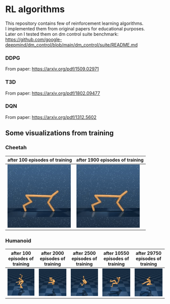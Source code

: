 # RL algorithms
This repository contains few of reinforcement learning algorithms.\
I implemented them from original papers for educational purposes.\
Later on I tested them on dm control suite benchmark:
https://github.com/google-deepmind/dm_control/blob/main/dm_control/suite/README.md

### DDPG
From paper:
https://arxiv.org/pdf/1509.02971

### T3D
From paper:
https://arxiv.org/pdf/1802.09477

### DQN 
From paper:
https://arxiv.org/pdf/1312.5602


## Some visualizations from training

### Cheetah
after 100 episodes of training|after 1900 episodes of training
--|--
![](cheetah_EPISODE_100__SCORE_12.gif)|![](cheetah_EPISODE_1900__SCORE_284.gif)

### Humanoid
after 100 episodes of training|after 2000 episodes of training|after 2500 episodes of training|after 10550 episodes of training|after 29750 episodes of training
--|--|--|--|--
![](humanoid_EPISODE_100_SCORE_1.gif)|![](humanoid_EPISODE_2000_SCORE_10.gif)|![](humanoid_EPISODE_2500__SCORE_20.gif)|![](humanoid_EPISODE_10550_SCORE_46.gif)|![](humanoid_EPISODE_29750__SCORE_68.gif)|
